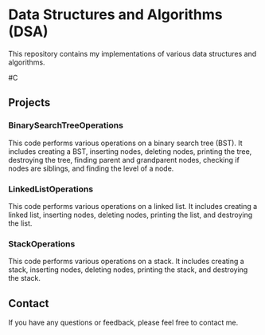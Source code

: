 # Data Structures and Algorithms (DSA)

This repository contains my implementations of various data structures and algorithms.

#C

## Projects

### BinarySearchTreeOperations

This code performs various operations on a binary search tree (BST). It includes creating a BST, inserting nodes, deleting nodes, printing the tree, destroying the tree, finding parent and grandparent nodes, checking if nodes are siblings, and finding the level of a node.

### LinkedListOperations

This code performs various operations on a linked list. It includes creating a linked list, inserting nodes, deleting nodes, printing the list, and destroying the list.

### StackOperations

This code performs various operations on a stack. It includes creating a stack, inserting nodes, deleting nodes, printing the stack, and destroying the stack.

## Contact

If you have any questions or feedback, please feel free to contact me.
